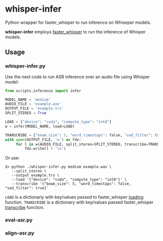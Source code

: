# whisper-infer
Python wrapper for faster_whisper to run inference on Whiseper models.

**whisper-infer** employs [faster_whisper](https://github.com/SYSTRAN/faster-whisper/) to run the inference of Whisper models.

## Usage

### whisper-infer.py

Use the next code to run ASR inference over an audio file using Whisper model:
```python
from scripts.inference import infer

MODEL_NAME = 'medium'
AUDIO_FILE = 'example.wav'
OUTPUT_FILE = 'example.trs'
SPLIT_STEREO = True

LOAD = {"device": "cuda", "compute_type": "int8"}
w = infer(MODEL_NAME, load=LOAD)

TRANSCRIBE = {"beam_size": 5, "word_timestaps": false, "vad_filter": true}
with open(OUTPUT_FILE, 'w') as fdo:
     for l in w(AUDIO_FILE, split_stereo=SPLIT_STEREO, transcribe=TRANSCRIBE):
     	 fdo.write(l + '\n')
```

Or use:
```
$> python ./whisper-infer.py medium example.wav \
   --split_stereo \
   --output example.trs \
   --load '{"device": "cuda", "compute_type": "int8"}' \
   --transcribe '{"beam_size": 5, "word_timestaps": false, "vad_filter": true}'
```
`LOAD` is a dictionariy with key/values passed to faster_whisper [loading](https://github.com/SYSTRAN/faster-whisper/blob/d57c5b40b06e59ec44240d93485a95799548af50/faster_whisper/transcribe.py#L583) function.
`TRANSCRIBE` is a dictionary with key/values passed faster_whisper [transcribe](https://github.com/SYSTRAN/faster-whisper/blob/d57c5b40b06e59ec44240d93485a95799548af50/faster_whisper/transcribe.py#L705) function.

### eval-asr.py


### align-asr.py

